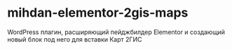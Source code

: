 # mihdan-elementor-2gis-maps
WordPress плагин, расширяющий пейджбилдер Elementor и создающий новый блок под него для вставки Карт 2ГИС
